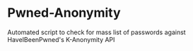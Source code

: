 # Pwned-Anonymity
Automated script to check for mass list of passwords against HaveIBeenPwned's K-Anonymity API
